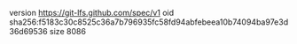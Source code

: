 version https://git-lfs.github.com/spec/v1
oid sha256:f5183c30c8525c36a7b796935fc58fd94abfebeea10b74094ba97e3d36d69536
size 8086

